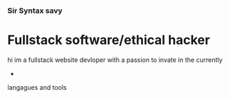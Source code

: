 ### Sir Syntax savy

# Fullstack software/ethical hacker

hi im a fullstack website devloper with a passion to invate in the currently 

-
langagues and tools
